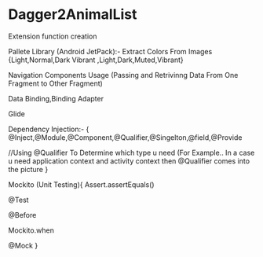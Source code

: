 # Dagger2AnimalList

Extension function creation

Pallete Library (Android JetPack):- Extract Colors From Images {Light,Normal,Dark Vibrant ,Light,Dark,Muted,Vibrant}

Navigation Components Usage (Passing and Retrivinng Data From One Fragment to Other Fragment)

Data Binding,Binding Adapter

Glide

Dependency Injection:-
{
@Inject,@Module,@Component,@Qualifier,@Singelton,@field,@Provide

//Using @Qualifier To Determine which type u need (For Example.. In a case u need application context
and activity context then @Qualifier comes into the picture
}

Mockito (Unit Testing){
Assert.assertEquals()

@Test

@Before


Mockito.when

@Mock
}
